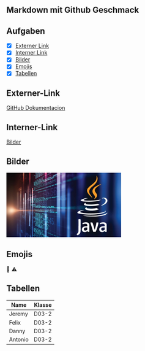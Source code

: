 ## Markdown mit Github Geschmack

## Aufgaben

- [X] [Externer Link](#externer-link)
- [X] [Interner Link](#interner-link)
- [X] [Bilder](#bilder)
- [X] [Emojis](#emojis)
- [x] [Tabellen](#tabellen)

## Externer-Link
[GitHub Dokumentacion](https://docs.github.com.de)

## Interner-Link
[Bilder](images)

## Bilder
![Java](/images/logojava.png)

## Emojis 
:imp: :warning:


## Tabellen
| Name | Klasse |
|---|--:|
|Jeremy|D03-2|
|Felix |D03-2|
|Danny|D03-2|
|Antonio|D03-2|
